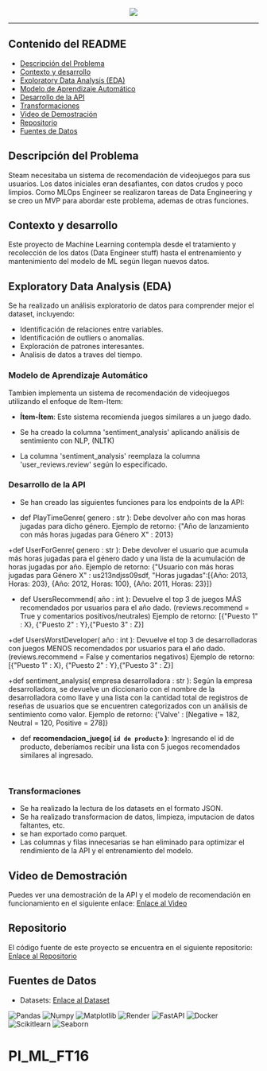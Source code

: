 <p align=center><img src=https://d31uz8lwfmyn8g.cloudfront.net/Assets/logo-henry-white-lg.png><p>

 

<hr>  

## Contenido del README

- [Descripción del Problema](#descripción-del-problema)
- [Contexto y desarrollo](#Contexto-y-desarrollo)
- [Exploratory Data Analysis (EDA)](#exploratory-data-analysis-(EDA))
- [Modelo de Aprendizaje Automático](#modelo-de-aprendizaje-automático)
- [Desarrollo de la API](#Desarrollo-de-la-API)
- [Transformaciones](#Transformaciones)
- [Video de Demostración](#video-de-demostración)
- [Repositorio](#repositorio)
- [Fuentes de Datos](#fuentes-de-datos)

## Descripción del Problema

Steam necesitaba un sistema de recomendación de videojuegos para sus usuarios. Los datos iniciales eran desafiantes, con datos crudos y poco limpios. Como MLOps Engineer se realizaron tareas de Data Engineering y se creo un MVP para abordar este problema, ademas de otras funciones.
## Contexto y desarrollo

Este proyecto de Machine Learning contempla desde el tratamiento y recolección de los datos (Data Engineer stuff) hasta el entrenamiento y mantenimiento del modelo de ML según llegan nuevos datos.

## Exploratory Data Analysis (EDA)

Se ha realizado un análisis exploratorio de datos para comprender mejor el dataset, incluyendo:

- Identificación de relaciones entre variables.
- Identificación de outliers o anomalías.
- Exploración de patrones interesantes.
- Analisis de datos a traves del tiempo.

### Modelo de Aprendizaje Automático

Tambien implementa un sistema de recomendación de videojuegos utilizando el enfoque de Item-Item:

- **Ítem-Ítem**: Este sistema recomienda juegos similares a un juego dado.

- Se ha creado la columna 'sentiment_analysis' aplicando análisis de sentimiento con NLP, (NLTK)
- La columna 'sentiment_analysis' reemplaza la columna 'user_reviews.review' según lo especificado.

 

### Desarrollo de la API

- Se han creado las siguientes funciones para los endpoints de la API:

+ def PlayTimeGenre( genero : str ): Debe devolver año con mas horas jugadas para dicho género.
Ejemplo de retorno: {"Año de lanzamiento con más horas jugadas para Género X" : 2013}


+def UserForGenre( genero : str ): Debe devolver el usuario que acumula más horas jugadas para el género dado y una lista de la acumulación de horas jugadas por año.
Ejemplo de retorno: {"Usuario con más horas jugadas para Género X" : us213ndjss09sdf, "Horas jugadas":[{Año: 2013, Horas: 203}, {Año: 2012, Horas: 100}, {Año: 2011, Horas: 23}]} 

+ def UsersRecommend( año : int ): Devuelve el top 3 de juegos MÁS recomendados por usuarios para el año dado. (reviews.recommend = True y comentarios positivos/neutrales)
Ejemplo de retorno: [{"Puesto 1" : X}, {"Puesto 2" : Y},{"Puesto 3" : Z}]

+def UsersWorstDeveloper( año : int ): Devuelve el top 3 de desarrolladoras con juegos MENOS recomendados por usuarios para el año dado. (reviews.recommend = False y comentarios negativos)
Ejemplo de retorno: [{"Puesto 1" : X}, {"Puesto 2" : Y},{"Puesto 3" : Z}]

+def sentiment_analysis( empresa desarrolladora : str ): Según la empresa desarrolladora, se devuelve un diccionario con el nombre de la desarrolladora como llave y una lista con la cantidad total de registros de reseñas de usuarios que se encuentren categorizados con un análisis de sentimiento como valor.
Ejemplo de retorno: {'Valve' : [Negative = 182, Neutral = 120, Positive = 278]}

+ def **recomendacion_juego( `id de producto`  )**:
   Ingresando el id de producto, deberíamos recibir una lista con 5 juegos recomendados similares al ingresado.
<br/>


### Transformaciones 

- Se ha realizado la lectura de los datasets en el formato JSON.
- Se ha realizado transformacion de datos, limpieza, imputacion de datos faltantes, etc.
- se han exportado como parquet.
- Las columnas y filas innecesarias se han eliminado para optimizar el rendimiento de la API y el entrenamiento del modelo.



## Video de Demostración

Puedes ver una demostración de la API y el modelo de recomendación en funcionamiento en el siguiente enlace: [Enlace al Video](https://www.youtube.com/)

## Repositorio

El código fuente de este proyecto se encuentra en el siguiente repositorio: [Enlace al Repositorio](https://github.com/juan123531/)

## Fuentes de Datos

- Datasets: [Enlace al Dataset](https://drive.google.com/drive/folders/1HqBG2-sUkz_R3h1dZU5F2uAzpRn7BSpj)

![Pandas](https://img.shields.io/badge/-Pandas-333333?style=flat&logo=pandas)
![Numpy](https://img.shields.io/badge/-Numpy-333333?style=flat&logo=numpy)
![Matplotlib](https://img.shields.io/badge/-Matplotlib-333333?style=flat&logo=matplotlib)
![Render](https://img.shields.io/badge/-Render-333333?style=flat&logo=render)
![FastAPI](https://img.shields.io/badge/-FastAPI-333333?style=flat&logo=fastapi)
![Docker](https://img.shields.io/badge/-Docker-333333?style=flat&logo=docker)
![Scikitlearn](https://img.shields.io/badge/-Scikitlearn-333333?style=flat&logo=scikitlearn)
![Seaborn](https://img.shields.io/badge/-Seaborn-333333?style=flat&logo=seaborn)
# PI_ML_FT16
